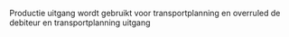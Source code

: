 Productie uitgang wordt gebruikt voor transportplanning en overruled de debiteur en transportplanning uitgang
